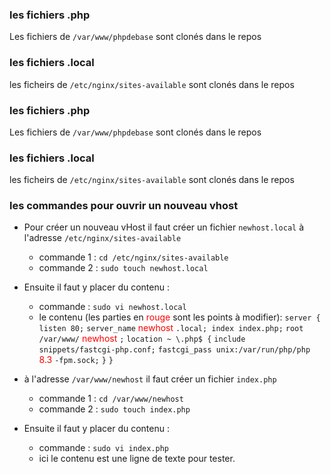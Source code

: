 ### les fichiers .php
Les fichiers de `/var/www/phpdebase` sont clonés dans le repos

### les fichiers .local
les ficheirs de `/etc/nginx/sites-available` sont clonés dans le repos
### les fichiers .php
Les fichiers de `/var/www/phpdebase` sont clonés dans le repos

### les fichiers .local
les ficheirs de `/etc/nginx/sites-available` sont clonés dans le repos

### les commandes pour ouvrir un nouveau vhost

- Pour créer un nouveau vHost il faut créer un fichier `newhost.local` à l'adresse `/etc/nginx/sites-available`
	- commande 1 :
`cd /etc/nginx/sites-available`
	 - commande 2 :
`sudo touch newhost.local`

- Ensuite il faut y placer du contenu :
	 - commande : 
`sudo vi newhost.local`
	- le contenu (les parties en  <span style="color:red">rouge </span> sont les points à modifier): 
	`server {`
		`listen 80;`
		`server_name` <span style="color:red">newhost </span>`.local;
		index index.php;`
		`root /var/www/` <span style="color:red">newhost </span>`;`
		`location ~ \.php$ {`
			`include snippets/fastcgi-php.conf;`
			`fastcgi_pass unix:/var/run/php/php` <span style="color:red">8.3 </span>`-fpm.sock;`
		`}`
	`}`

- à l'adresse `/var/www/newhost` il faut créer un fichier `index.php`
	- commande 1 :
	`cd /var/www/newhost`
	- commande 2 :
	`sudo touch index.php`
- Ensuite il faut y placer du contenu :
 	- commande : 
`sudo vi index.php`
	- ici le contenu est une ligne de texte pour tester.
